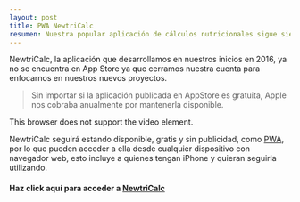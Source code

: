 ```yaml
---
layout: post
title: PWA NewtriCalc 
resumen: Nuestra popular aplicación de cálculos nutricionales sigue siendo gratuita. Puede acceder a ella desde el navegador de cualquier dispositivo e instalarla.
---
```


NewtriCalc, la aplicación que desarrollamos en nuestros inicios en 2016, ya no se encuentra en App Store ya que cerramos nuestra cuenta para enfocarnos en nuestros nuevos proyectos. 

> Sin importar si la aplicación publicada en AppStore es gratuita, Apple nos cobraba anualmente por mantenerla disponible.

<amp-video controls autoplay loop
  width="640"
  height="360"
  layout="responsive"
  poster="{{site.baseurl}}/assets/images/iPhone2.png">
  <source src="{{site.baseurl}}/assets/images/iPhone2.mp4" type="video/mp4" />
  <div fallback>
    <p>This browser does not support the video element.</p>
  </div>
</amp-video>

NewtriCalc seguirá estando disponible, gratis y sin publicidad, como [PWA](https://developers.google.com/web/progressive-web-apps/), por lo que pueden acceder a ella desde cualquier dispositivo con navegador web, esto incluye a quienes tengan iPhone y quieran seguirla utilizando.

#### Haz click aquí para acceder a [NewtriCalc](https://newtricalc.firebaseapp.com)

